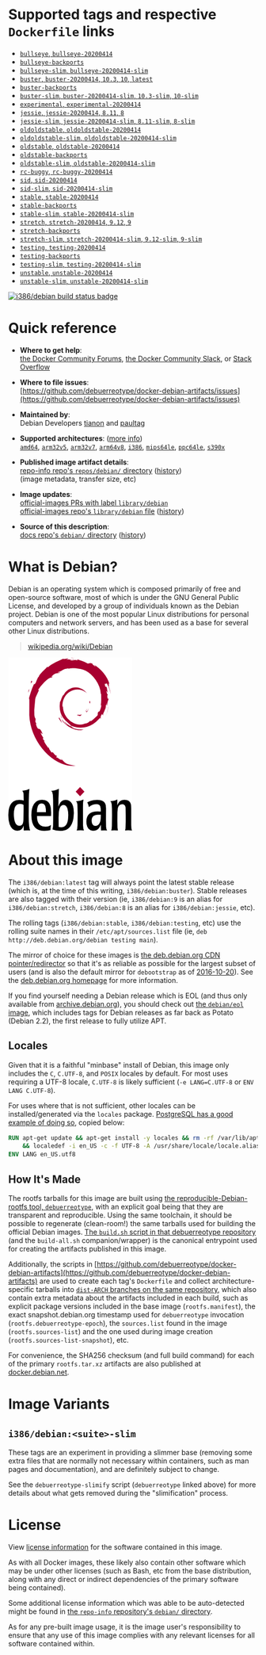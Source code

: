 <!--

********************************************************************************

WARNING:

    DO NOT EDIT "debian/README.md"

    IT IS AUTO-GENERATED

    (from the other files in "debian/" combined with a set of templates)

********************************************************************************

-->

# Supported tags and respective `Dockerfile` links

-	[`bullseye`, `bullseye-20200414`](https://github.com/debuerreotype/docker-debian-artifacts/blob/a49f4bb9ec6393bc6a9b0ff3cff32abd1fbcd0c8/bullseye/Dockerfile)
-	[`bullseye-backports`](https://github.com/debuerreotype/docker-debian-artifacts/blob/a49f4bb9ec6393bc6a9b0ff3cff32abd1fbcd0c8/bullseye/backports/Dockerfile)
-	[`bullseye-slim`, `bullseye-20200414-slim`](https://github.com/debuerreotype/docker-debian-artifacts/blob/a49f4bb9ec6393bc6a9b0ff3cff32abd1fbcd0c8/bullseye/slim/Dockerfile)
-	[`buster`, `buster-20200414`, `10.3`, `10`, `latest`](https://github.com/debuerreotype/docker-debian-artifacts/blob/a49f4bb9ec6393bc6a9b0ff3cff32abd1fbcd0c8/buster/Dockerfile)
-	[`buster-backports`](https://github.com/debuerreotype/docker-debian-artifacts/blob/a49f4bb9ec6393bc6a9b0ff3cff32abd1fbcd0c8/buster/backports/Dockerfile)
-	[`buster-slim`, `buster-20200414-slim`, `10.3-slim`, `10-slim`](https://github.com/debuerreotype/docker-debian-artifacts/blob/a49f4bb9ec6393bc6a9b0ff3cff32abd1fbcd0c8/buster/slim/Dockerfile)
-	[`experimental`, `experimental-20200414`](https://github.com/debuerreotype/docker-debian-artifacts/blob/a49f4bb9ec6393bc6a9b0ff3cff32abd1fbcd0c8/experimental/Dockerfile)
-	[`jessie`, `jessie-20200414`, `8.11`, `8`](https://github.com/debuerreotype/docker-debian-artifacts/blob/a49f4bb9ec6393bc6a9b0ff3cff32abd1fbcd0c8/jessie/Dockerfile)
-	[`jessie-slim`, `jessie-20200414-slim`, `8.11-slim`, `8-slim`](https://github.com/debuerreotype/docker-debian-artifacts/blob/a49f4bb9ec6393bc6a9b0ff3cff32abd1fbcd0c8/jessie/slim/Dockerfile)
-	[`oldoldstable`, `oldoldstable-20200414`](https://github.com/debuerreotype/docker-debian-artifacts/blob/a49f4bb9ec6393bc6a9b0ff3cff32abd1fbcd0c8/oldoldstable/Dockerfile)
-	[`oldoldstable-slim`, `oldoldstable-20200414-slim`](https://github.com/debuerreotype/docker-debian-artifacts/blob/a49f4bb9ec6393bc6a9b0ff3cff32abd1fbcd0c8/oldoldstable/slim/Dockerfile)
-	[`oldstable`, `oldstable-20200414`](https://github.com/debuerreotype/docker-debian-artifacts/blob/a49f4bb9ec6393bc6a9b0ff3cff32abd1fbcd0c8/oldstable/Dockerfile)
-	[`oldstable-backports`](https://github.com/debuerreotype/docker-debian-artifacts/blob/a49f4bb9ec6393bc6a9b0ff3cff32abd1fbcd0c8/oldstable/backports/Dockerfile)
-	[`oldstable-slim`, `oldstable-20200414-slim`](https://github.com/debuerreotype/docker-debian-artifacts/blob/a49f4bb9ec6393bc6a9b0ff3cff32abd1fbcd0c8/oldstable/slim/Dockerfile)
-	[`rc-buggy`, `rc-buggy-20200414`](https://github.com/debuerreotype/docker-debian-artifacts/blob/a49f4bb9ec6393bc6a9b0ff3cff32abd1fbcd0c8/rc-buggy/Dockerfile)
-	[`sid`, `sid-20200414`](https://github.com/debuerreotype/docker-debian-artifacts/blob/a49f4bb9ec6393bc6a9b0ff3cff32abd1fbcd0c8/sid/Dockerfile)
-	[`sid-slim`, `sid-20200414-slim`](https://github.com/debuerreotype/docker-debian-artifacts/blob/a49f4bb9ec6393bc6a9b0ff3cff32abd1fbcd0c8/sid/slim/Dockerfile)
-	[`stable`, `stable-20200414`](https://github.com/debuerreotype/docker-debian-artifacts/blob/a49f4bb9ec6393bc6a9b0ff3cff32abd1fbcd0c8/stable/Dockerfile)
-	[`stable-backports`](https://github.com/debuerreotype/docker-debian-artifacts/blob/a49f4bb9ec6393bc6a9b0ff3cff32abd1fbcd0c8/stable/backports/Dockerfile)
-	[`stable-slim`, `stable-20200414-slim`](https://github.com/debuerreotype/docker-debian-artifacts/blob/a49f4bb9ec6393bc6a9b0ff3cff32abd1fbcd0c8/stable/slim/Dockerfile)
-	[`stretch`, `stretch-20200414`, `9.12`, `9`](https://github.com/debuerreotype/docker-debian-artifacts/blob/a49f4bb9ec6393bc6a9b0ff3cff32abd1fbcd0c8/stretch/Dockerfile)
-	[`stretch-backports`](https://github.com/debuerreotype/docker-debian-artifacts/blob/a49f4bb9ec6393bc6a9b0ff3cff32abd1fbcd0c8/stretch/backports/Dockerfile)
-	[`stretch-slim`, `stretch-20200414-slim`, `9.12-slim`, `9-slim`](https://github.com/debuerreotype/docker-debian-artifacts/blob/a49f4bb9ec6393bc6a9b0ff3cff32abd1fbcd0c8/stretch/slim/Dockerfile)
-	[`testing`, `testing-20200414`](https://github.com/debuerreotype/docker-debian-artifacts/blob/a49f4bb9ec6393bc6a9b0ff3cff32abd1fbcd0c8/testing/Dockerfile)
-	[`testing-backports`](https://github.com/debuerreotype/docker-debian-artifacts/blob/a49f4bb9ec6393bc6a9b0ff3cff32abd1fbcd0c8/testing/backports/Dockerfile)
-	[`testing-slim`, `testing-20200414-slim`](https://github.com/debuerreotype/docker-debian-artifacts/blob/a49f4bb9ec6393bc6a9b0ff3cff32abd1fbcd0c8/testing/slim/Dockerfile)
-	[`unstable`, `unstable-20200414`](https://github.com/debuerreotype/docker-debian-artifacts/blob/a49f4bb9ec6393bc6a9b0ff3cff32abd1fbcd0c8/unstable/Dockerfile)
-	[`unstable-slim`, `unstable-20200414-slim`](https://github.com/debuerreotype/docker-debian-artifacts/blob/a49f4bb9ec6393bc6a9b0ff3cff32abd1fbcd0c8/unstable/slim/Dockerfile)

[![i386/debian build status badge](https://img.shields.io/jenkins/s/https/doi-janky.infosiftr.net/job/multiarch/job/i386/job/debian.svg?label=i386/debian%20%20build%20job)](https://doi-janky.infosiftr.net/job/multiarch/job/i386/job/debian/)

# Quick reference

-	**Where to get help**:  
	[the Docker Community Forums](https://forums.docker.com/), [the Docker Community Slack](http://dockr.ly/slack), or [Stack Overflow](https://stackoverflow.com/search?tab=newest&q=docker)

-	**Where to file issues**:  
	[https://github.com/debuerreotype/docker-debian-artifacts/issues](https://github.com/debuerreotype/docker-debian-artifacts/issues)

-	**Maintained by**:  
	Debian Developers [tianon](https://qa.debian.org/developer.php?login=tianon) and [paultag](https://qa.debian.org/developer.php?login=paultag)

-	**Supported architectures**: ([more info](https://github.com/docker-library/official-images#architectures-other-than-amd64))  
	[`amd64`](https://hub.docker.com/r/amd64/debian/), [`arm32v5`](https://hub.docker.com/r/arm32v5/debian/), [`arm32v7`](https://hub.docker.com/r/arm32v7/debian/), [`arm64v8`](https://hub.docker.com/r/arm64v8/debian/), [`i386`](https://hub.docker.com/r/i386/debian/), [`mips64le`](https://hub.docker.com/r/mips64le/debian/), [`ppc64le`](https://hub.docker.com/r/ppc64le/debian/), [`s390x`](https://hub.docker.com/r/s390x/debian/)

-	**Published image artifact details**:  
	[repo-info repo's `repos/debian/` directory](https://github.com/docker-library/repo-info/blob/master/repos/debian) ([history](https://github.com/docker-library/repo-info/commits/master/repos/debian))  
	(image metadata, transfer size, etc)

-	**Image updates**:  
	[official-images PRs with label `library/debian`](https://github.com/docker-library/official-images/pulls?q=label%3Alibrary%2Fdebian)  
	[official-images repo's `library/debian` file](https://github.com/docker-library/official-images/blob/master/library/debian) ([history](https://github.com/docker-library/official-images/commits/master/library/debian))

-	**Source of this description**:  
	[docs repo's `debian/` directory](https://github.com/docker-library/docs/tree/master/debian) ([history](https://github.com/docker-library/docs/commits/master/debian))

# What is Debian?

Debian is an operating system which is composed primarily of free and open-source software, most of which is under the GNU General Public License, and developed by a group of individuals known as the Debian project. Debian is one of the most popular Linux distributions for personal computers and network servers, and has been used as a base for several other Linux distributions.

> [wikipedia.org/wiki/Debian](https://en.wikipedia.org/wiki/Debian)

![logo](https://raw.githubusercontent.com/docker-library/docs/b449be7df57e9ed9086bb5821bfb5d6cdc5d67a4/debian/logo.png)

# About this image

The `i386/debian:latest` tag will always point the latest stable release (which is, at the time of this writing, `i386/debian:buster`). Stable releases are also tagged with their version (ie, `i386/debian:9` is an alias for `i386/debian:stretch`, `i386/debian:8` is an alias for `i386/debian:jessie`, etc).

The rolling tags (`i386/debian:stable`, `i386/debian:testing`, etc) use the rolling suite names in their `/etc/apt/sources.list` file (ie, `deb http://deb.debian.org/debian testing main`).

The mirror of choice for these images is [the deb.debian.org CDN pointer/redirector](https://deb.debian.org) so that it's as reliable as possible for the largest subset of users (and is also the default mirror for `debootstrap` as of [2016-10-20](https://anonscm.debian.org/cgit/d-i/debootstrap.git/commit/?id=9e8bc60ad1ccf3a25ce7890526b70059f3e770de)). See the [deb.debian.org homepage](https://deb.debian.org) for more information.

If you find yourself needing a Debian release which is EOL (and thus only available from [archive.debian.org](http://archive.debian.org)), you should check out [the `debian/eol` image](https://hub.docker.com/r/debian/eol/), which includes tags for Debian releases as far back as Potato (Debian 2.2), the first release to fully utilize APT.

## Locales

Given that it is a faithful "minbase" install of Debian, this image only includes the `C`, `C.UTF-8`, and `POSIX` locales by default. For most uses requiring a UTF-8 locale, `C.UTF-8` is likely sufficient (`-e LANG=C.UTF-8` or `ENV LANG C.UTF-8`).

For uses where that is not sufficient, other locales can be installed/generated via the `locales` package. [PostgreSQL has a good example of doing so](https://github.com/docker-library/postgres/blob/69bc540ecfffecce72d49fa7e4a46680350037f9/9.6/Dockerfile#L21-L24), copied below:

```dockerfile
RUN apt-get update && apt-get install -y locales && rm -rf /var/lib/apt/lists/* \
	&& localedef -i en_US -c -f UTF-8 -A /usr/share/locale/locale.alias en_US.UTF-8
ENV LANG en_US.utf8
```

## How It's Made

The rootfs tarballs for this image are built using [the reproducible-Debian-rootfs tool, `debuerreotype`](https://github.com/debuerreotype/debuerreotype), with an explicit goal being that they are transparent and reproducible. Using the same toolchain, it should be possible to regenerate (clean-room!) the same tarballs used for building the official Debian images. [The `build.sh` script in that debuerreotype repository](https://github.com/debuerreotype/debuerreotype/blob/master/build.sh) (and the `build-all.sh` companion/wrapper) is the canonical entrypoint used for creating the artifacts published in this image.

Additionally, the scripts in [https://github.com/debuerreotype/docker-debian-artifacts](https://github.com/debuerreotype/docker-debian-artifacts) are used to create each tag's `Dockerfile` and collect architecture-specific tarballs into [`dist-ARCH` branches on the same repository](https://github.com/debuerreotype/docker-debian-artifacts/branches), which also contain extra metadata about the artifacts included in each build, such as explicit package versions included in the base image (`rootfs.manifest`), the exact snapshot.debian.org timestamp used for `debuerreotype` invocation (`rootfs.debuerreotype-epoch`), the `sources.list` found in the image (`rootfs.sources-list`) and the one used during image creation (`rootfs.sources-list-snapshot`), etc.

For convenience, the SHA256 checksum (and full build command) for each of the primary `rootfs.tar.xz` artifacts are also published at [docker.debian.net](https://docker.debian.net/).

# Image Variants

## `i386/debian:<suite>-slim`

These tags are an experiment in providing a slimmer base (removing some extra files that are normally not necessary within containers, such as man pages and documentation), and are definitely subject to change.

See the `debuerreotype-slimify` script (`debuerreotype` linked above) for more details about what gets removed during the "slimification" process.

# License

View [license information](https://www.debian.org/social_contract#guidelines) for the software contained in this image.

As with all Docker images, these likely also contain other software which may be under other licenses (such as Bash, etc from the base distribution, along with any direct or indirect dependencies of the primary software being contained).

Some additional license information which was able to be auto-detected might be found in [the `repo-info` repository's `debian/` directory](https://github.com/docker-library/repo-info/tree/master/repos/debian).

As for any pre-built image usage, it is the image user's responsibility to ensure that any use of this image complies with any relevant licenses for all software contained within.
